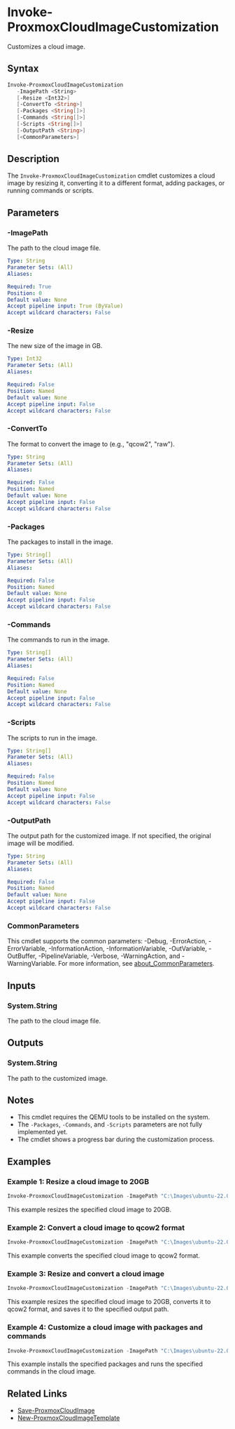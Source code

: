 # Invoke-ProxmoxCloudImageCustomization

Customizes a cloud image.

## Syntax

```powershell
Invoke-ProxmoxCloudImageCustomization
   -ImagePath <String>
   [-Resize <Int32>]
   [-ConvertTo <String>]
   [-Packages <String[]>]
   [-Commands <String[]>]
   [-Scripts <String[]>]
   [-OutputPath <String>]
   [<CommonParameters>]
```

## Description

The `Invoke-ProxmoxCloudImageCustomization` cmdlet customizes a cloud image by resizing it, converting it to a different format, adding packages, or running commands or scripts.

## Parameters

### -ImagePath

The path to the cloud image file.

```yaml
Type: String
Parameter Sets: (All)
Aliases:

Required: True
Position: 0
Default value: None
Accept pipeline input: True (ByValue)
Accept wildcard characters: False
```

### -Resize

The new size of the image in GB.

```yaml
Type: Int32
Parameter Sets: (All)
Aliases:

Required: False
Position: Named
Default value: None
Accept pipeline input: False
Accept wildcard characters: False
```

### -ConvertTo

The format to convert the image to (e.g., "qcow2", "raw").

```yaml
Type: String
Parameter Sets: (All)
Aliases:

Required: False
Position: Named
Default value: None
Accept pipeline input: False
Accept wildcard characters: False
```

### -Packages

The packages to install in the image.

```yaml
Type: String[]
Parameter Sets: (All)
Aliases:

Required: False
Position: Named
Default value: None
Accept pipeline input: False
Accept wildcard characters: False
```

### -Commands

The commands to run in the image.

```yaml
Type: String[]
Parameter Sets: (All)
Aliases:

Required: False
Position: Named
Default value: None
Accept pipeline input: False
Accept wildcard characters: False
```

### -Scripts

The scripts to run in the image.

```yaml
Type: String[]
Parameter Sets: (All)
Aliases:

Required: False
Position: Named
Default value: None
Accept pipeline input: False
Accept wildcard characters: False
```

### -OutputPath

The output path for the customized image. If not specified, the original image will be modified.

```yaml
Type: String
Parameter Sets: (All)
Aliases:

Required: False
Position: Named
Default value: None
Accept pipeline input: False
Accept wildcard characters: False
```

### CommonParameters

This cmdlet supports the common parameters: -Debug, -ErrorAction, -ErrorVariable, -InformationAction, -InformationVariable, -OutVariable, -OutBuffer, -PipelineVariable, -Verbose, -WarningAction, and -WarningVariable. For more information, see [about_CommonParameters](http://go.microsoft.com/fwlink/?LinkID=113216).

## Inputs

### System.String

The path to the cloud image file.

## Outputs

### System.String

The path to the customized image.

## Notes

- This cmdlet requires the QEMU tools to be installed on the system.
- The `-Packages`, `-Commands`, and `-Scripts` parameters are not fully implemented yet.
- The cmdlet shows a progress bar during the customization process.

## Examples

### Example 1: Resize a cloud image to 20GB

```powershell
Invoke-ProxmoxCloudImageCustomization -ImagePath "C:\Images\ubuntu-22.04-server-cloudimg-amd64.img" -Resize 20
```

This example resizes the specified cloud image to 20GB.

### Example 2: Convert a cloud image to qcow2 format

```powershell
Invoke-ProxmoxCloudImageCustomization -ImagePath "C:\Images\ubuntu-22.04-server-cloudimg-amd64.img" -ConvertTo "qcow2"
```

This example converts the specified cloud image to qcow2 format.

### Example 3: Resize and convert a cloud image

```powershell
Invoke-ProxmoxCloudImageCustomization -ImagePath "C:\Images\ubuntu-22.04-server-cloudimg-amd64.img" -Resize 20 -ConvertTo "qcow2" -OutputPath "C:\Images\ubuntu-22.04-server-cloudimg-amd64-custom.qcow2"
```

This example resizes the specified cloud image to 20GB, converts it to qcow2 format, and saves it to the specified output path.

### Example 4: Customize a cloud image with packages and commands

```powershell
Invoke-ProxmoxCloudImageCustomization -ImagePath "C:\Images\ubuntu-22.04-server-cloudimg-amd64.img" -Packages "nginx", "postgresql" -Commands "systemctl enable nginx", "systemctl enable postgresql"
```

This example installs the specified packages and runs the specified commands in the cloud image.

## Related Links

- [Save-ProxmoxCloudImage](Save-ProxmoxCloudImage.md)
- [New-ProxmoxCloudImageTemplate](New-ProxmoxCloudImageTemplate.md)
